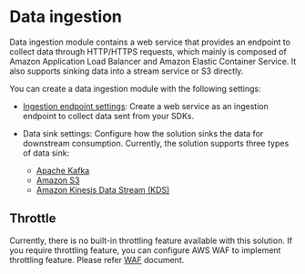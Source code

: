 # Data ingestion 

Data ingestion module contains a web service that provides an endpoint to collect data through HTTP/HTTPS requests, which mainly is composed of Amazon Application Load Balancer and Amazon Elastic Container Service. It also supports sinking data into a stream service or S3 directly. 

You can create a data ingestion module with the following settings:

* [Ingestion endpoint settings](./configure-ingestion-endpoint.md): Create a web service as an ingestion endpoint to collect data sent from your SDKs.

* Data sink settings: Configure how the solution sinks the data for downstream consumption. Currently, the solution supports three types of data sink:
    - [Apache Kafka](./create-data-sink-w-kafka.md)
    - [Amazon S3](./create-data-sink-w-s3.md)
    - [Amazon Kinesis Data Stream (KDS)](./create-data-sink-w-kinesis.md)

## Throttle
Currently, there is no built-in throttling feature available with this solution. If you require throttling feature, you can configure AWS WAF to implement throttling feature. Please refer [WAF][waf] document.

[waf]: https://docs.aws.amazon.com/waf/latest/developerguide/waf-rule-statement-type-rate-based.html



